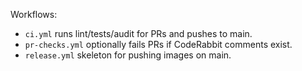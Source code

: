 Workflows:
- `ci.yml` runs lint/tests/audit for PRs and pushes to main.
- `pr-checks.yml` optionally fails PRs if CodeRabbit comments exist.
- `release.yml` skeleton for pushing images on main.
